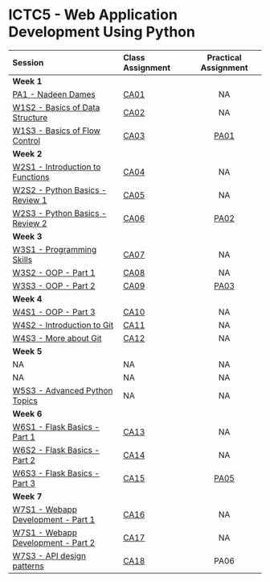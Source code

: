 # ICTC5 - Web Application Development Using Python 

| Session                                        | Class Assignment                    |       Practical Assignment       |
| :--------------------------------------------- | :---------------------------------- | :------------------------------: |
| **Week 1**                                     |
| [PA1 - Nadeen Dames](./partical_assignments/PA1_NadeenDames)                                | [CA01](./W1/S1/CA01.md)             |                NA                |
| [W1S2 - Basics of Data Structure](./W1/S2/)    | [CA02](./class_assignments/)             |                NA                |
| [W1S3 - Basics of Flow Control](./W1/S3/)      | [CA03](./class_assignments/)             |     [PA01](./W1/S3/PA01.md)      |
| **Week 2**                                     |
| [W2S1 - Introduction to Functions](./W2/S1/)   | [CA04](./class_assignments/)             |                NA                |
| [W2S2 - Python Basics - Review 1](./W2/S2/)    | [CA05](./class_assignments/)             |                NA                |
| [W2S3 - Python Basics - Review 2](./W2/S3/)    | [CA06](./class_assignments/) | [PA02](./W2/S3/PA02-Fruitman.md) |
| **Week 3**                                     |
| [W3S1 - Programming Skills](./W3/S1/)          | [CA07](./class_assignments/)             |                NA                |
| [W3S2 - OOP - Part 1](./W3/S2/)                | [CA08](./class_assignments/)             |                NA                |
| [W3S3 - OOP - Part 2](./W3/S3/)                | [CA09](./class_assignments/)             |  [PA03](./W3/S3/PA03-Shapes.md)  |
| **Week 4**                                     |
| [W4S1 - OOP - Part 3](./W4/S1/)                | [CA10](./class_assignments/)             |                NA                |
| [W4S2 - Introduction to Git](./W4/S2/)         | [CA11](./class_assignments/)             |                NA                |
| [W4S3 - More about Git](./W4/S2/)              | [CA12](./class_assignments/)             |                NA                |
| **Week 5**                                     |
| NA                                             | NA                                  |                NA                |
| NA                                             | NA                                  |                NA                |
| [W5S3 - Advanced Python Topics](./W5/S3/)      | NA                                  |                NA                |
| **Week 6**                                     |
| [W6S1 - Flask Basics - Part 1](./W6/S1/)       | [CA13](./W6/S1/CA00.md)             |                NA                |
| [W6S2 - Flask Basics - Part 2](./W6/S2/)       | [CA14](./W6/S2/CA00.md)             |                NA                |
| [W6S3 - Flask Basics - Part 3](./W6/S3/)       | [CA15](./W6/S3/CA00.md)             |     [PA05](./W6/S3/PA05.md)      |
| **Week 7**                                     |
| [W7S1 - Webapp Development - Part 1](./W7/S1/) | [CA16](./W6/S1/CA00.md)             |                NA                |
| [W7S1 - Webapp Development - Part 2](./W7/S2/) | [CA17](./W6/S2/CA00.md)             |                NA                |
| [W7S3 - API design patterns](./W7/S3/)         | [CA18](./W6/S3/CA00.md)             |               PA06               |
